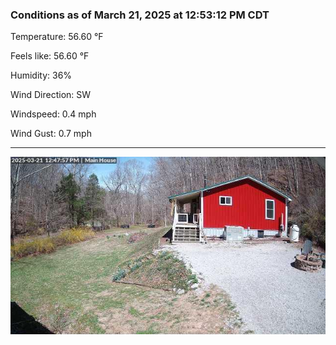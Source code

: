### Conditions as of March 21, 2025 at 12:53:12 PM CDT 

Temperature: 56.60 &deg;F

Feels like: 56.60 &deg;F

Humidity: 36%

Wind Direction: SW

Windspeed: 0.4 mph

Wind Gust: 0.7 mph

---

<img src="./images/latest.jpeg"/>

